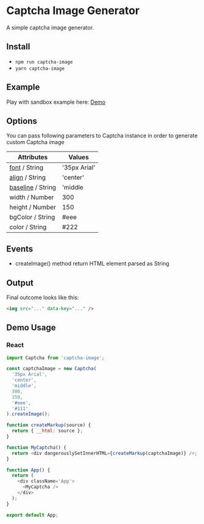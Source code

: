 # Captcha Image Generator

A simple captcha image generator.

## Install

- `npm run captcha-image`
- `yarn captcha-image`

## Example

Play with sandbox example here: [Demo](https://codesandbox.io/s/focused-butterfly-qv2go?file=/src/App.js)

## Options

You can pass following parameters to Captcha instance in order to generate custom Captcha image

| Attributes                                                                                                  | Values       |
| ----------------------------------------------------------------------------------------------------------- | ------------ |
| [font](https://developer.mozilla.org/en-US/docs/Web/API/CanvasRenderingContext2D/font) / String             | '35px Arial' |
| [align](https://developer.mozilla.org/en-US/docs/Web/API/CanvasRenderingContext2D/textAlign) / String       | 'center'     |
| [baseline](https://developer.mozilla.org/en-US/docs/Web/API/CanvasRenderingContext2D/textBaseline) / String | 'middle      |
| width / Number                                                                                              | 300          |
| height / Number                                                                                             | 150          |
| bgColor / String                                                                                            | #eee         |
| color / String                                                                                              | #222         |

## Events

- createImage() method return HTML element parsed as String

## Output

Final outcome looks like this:

```html
<img src="..." data-key="..." />
```

## Demo Usage

### React

```js
import Captcha from 'captcha-image';

const captchaImage = new Captcha(
  '35px Arial',
  'center',
  'middle',
  300,
  150,
  '#eee',
  '#111'
).createImage();

function createMarkup(source) {
  return { __html: source };
}

function MyCaptcha() {
  return <div dangerouslySetInnerHTML={createMarkup(captchaImage)} />;
}

function App() {
  return (
    <div className='App'>
      <MyCaptcha />
    </div>
  );
}

export default App;
```

